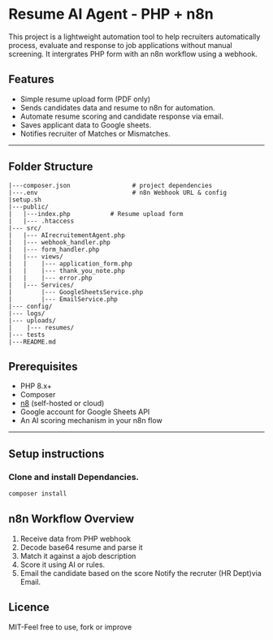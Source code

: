 # Resume AI Agent - PHP + n8n
This project is a lightweight automation tool to help recruiters automatically process, evaluate and response to job applications without manual screening. 
It intergrates PHP form with an n8n workflow using a webhook.

## Features
- Simple resume upload form (PDF only)
- Sends candidates data and resume to n8n for automation.
- Automate resume scoring and candidate response via email.
- Saves applicant data to Google sheets.
- Notifies recruiter of Matches or Mismatches.

---

## Folder Structure
```resume-ai-agent/
|---composer.json                 # project dependencies
|---.env                          # n8n Webhook URL & config
|setup.sh
|---public/
|   |---index.php           # Resume upload form
|   |--- .htaccess
|--- src/
|   |--- AIrecruitementAgent.php
|   |--- webhook_handler.php
|   |--- form_handler.php 
|   |--- views/
|   |    |--- application_form.php
|   |    |--- thank_you_note.php
|   |    |--- error.php
|   |--- Services/
|        |--- GoogleSheetsService.php
|        |--- EmailService.php
|--- config/
|--- logs/
|--- uploads/
|    |--- resumes/
|--- tests
|---README.md
```

## Prerequisites
- PHP 8.x+
- Composer
- [n8](https://n8n.io) (self-hosted or cloud)
- Google account for Google Sheets API
- An AI scoring mechanism in your n8n flow
---

## Setup instructions
### Clone and install Dependancies.
```bash
composer install
```
## n8n Workflow Overview
1. Receive data from PHP webhook
2. Decode base64 resume and parse it
3. Match it against a ajob description
4. Score it using AI or rules.
5. Email the candidate based on the score
Notify the recruter (HR Dept)via Email.

## Licence
MIT-Feel free to use, fork or improve
